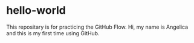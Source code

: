 # hello-world
This repositary is for practicing the GitHub Flow.
Hi, my name is Angelica and this is my first time using GitHub.
